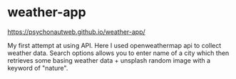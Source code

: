 # weather-app

https://psychonautweb.github.io/weather-app/

My first attempt at using API. Here I used openweathermap api to collect weather data. Search options allows you to enter name of a city which then retrieves some basing weather data + unsplash random image with a keyword of "nature".
